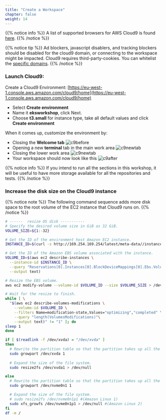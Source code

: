 ```yaml
---
title: "Create a Workspace"
chapter: false
weight: 14
---
```



{{% notice info %}}
A list of supported browsers for AWS Cloud9 is found [here]( https://docs.aws.amazon.com/cloud9/latest/user-guide/browsers.html).
{{% /notice %}}


{{% notice tip %}}
Ad blockers, javascript disablers, and tracking blockers should be disabled for
the cloud9 domain, or connecting to the workspace might be impacted.
Cloud9 requires third-party-cookies. You can whitelist the [specific domains]( https://docs.aws.amazon.com/cloud9/latest/user-guide/troubleshooting.html#troubleshooting-env-loading).
{{% /notice %}}

### Launch Cloud9:

Create a Cloud9 Environment: [https://eu-west-1.console.aws.amazon.com/cloud9/home](https://eu-west-1.console.aws.amazon.com/cloud9/home)


- Select **Create environment**
- Name it **eksworkshop**, click Next.
- Choose **t3.small** for instance type, take all default values and click **Create environment**

When it comes up, customize the environment by:

- Closing the **Welcome tab**
![c9before](/images/prerequisites/cloud9-1.png)
- Opening a new **terminal** tab in the main work area
![c9newtab](/images/prerequisites/cloud9-2.png)
- Closing the lower work area
![c9newtab](/images/prerequisites/cloud9-3.png)
- Your workspace should now look like this
![c9after](/images/prerequisites/cloud9-4.png)

{{% notice info %}}
If you intend to run all the sections in this workshop, it will be useful to have more storage available for all the repositories and tests.
{{% /notice %}}

### Increase the disk size on the Cloud9 instance

{{% notice note %}}
The following command sequence adds more disk space to the root volume of the EC2 instance that Cloud9 runs on. 
{{% /notice %}}


```bash
# ------  resize OS disk -----------
# Specify the desired volume size in GiB as 32 GiB.
VOLUME_SIZE=${1:-32}

# Get the ID of the environment host Amazon EC2 instance.
INSTANCE_ID=$(curl -s http://169.254.169.254/latest/meta-data//instance-id)

# Get the ID of the Amazon EBS volume associated with the instance.
VOLUME_ID=$(aws ec2 describe-instances \
  --instance-id $INSTANCE_ID \
  --query "Reservations[0].Instances[0].BlockDeviceMappings[0].Ebs.VolumeId" \
  --output text)

# Resize the EBS volume.
aws ec2 modify-volume --volume-id $VOLUME_ID --size $VOLUME_SIZE > /dev/null

# Wait for the resize to finish.
while [ \
  "$(aws ec2 describe-volumes-modifications \
    --volume-id $VOLUME_ID \
    --filters Name=modification-state,Values="optimizing","completed" \
    --query "length(VolumesModifications)"\
    --output text)" != "1" ]; do
sleep 1
done

if [ $(readlink -f /dev/xvda) = "/dev/xvda" ]
then
  # Rewrite the partition table so that the partition takes up all the space that it can.
  sudo growpart /dev/xvda 1
 
  # Expand the size of the file system.
  sudo resize2fs /dev/xvda1 > /dev/null

else
  # Rewrite the partition table so that the partition takes up all the space that it can.
  sudo growpart /dev/nvme0n1 1

  # Expand the size of the file system.
  # sudo resize2fs /dev/nvme0n1p1 #(Amazon Linux 1)
  sudo xfs_growfs /dev/nvme0n1p1 > /dev/null #(Amazon Linux 2)
fi
df -m /

```



